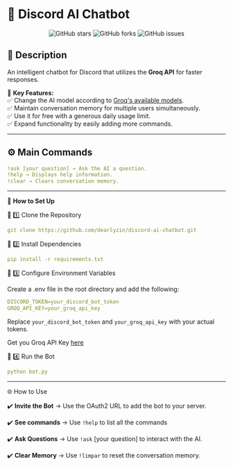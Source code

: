 # 🤖 **Discord AI Chatbot**  

<p align="center">
  <img src="https://img.shields.io/github/stars/dearlyzin/discord-ai-chatbot?style=for-the-badge" alt="GitHub stars">
  <img src="https://img.shields.io/github/forks/dearlyzin/discord-ai-chatbot?style=for-the-badge" alt="GitHub forks">
  <img src="https://img.shields.io/github/issues/dearlyzin/discord-ai-chatbot?style=for-the-badge" alt="GitHub issues">
</p>

## 📌 **Description**  
An intelligent chatbot for Discord that utilizes the **Groq API** for faster responses.  

🔹 **Key Features:**  
✅ Change the AI model according to [Groq's available models](https://console.groq.com/docs/available-models).  
✅ Maintain conversation memory for multiple users simultaneously.  
✅ Use it for free with a generous daily usage limit.  
✅ Expand functionality by easily adding more commands.  

---

## ⚙️ **Main Commands**  
````yaml
!ask [your question] → Ask the AI a question.
!help → Displays help information.
!clear → Clears conversation memory.
````

---

🚀 **How to Set Up**

🔹 1️⃣ Clone the Repository
````yaml
git clone https://github.com/dearlyzin/discord-ai-chatbot.git
````
🔹 2️⃣ Install Dependencies
````yaml
pip install -r requirements.txt
````
🔹 3️⃣ Configure Environment Variables

Create a .env file in the root directory and add the following:
````yaml
DISCORD_TOKEN=your_discord_bot_token
GROQ_API_KEY=your_groq_api_key
````
Replace `your_discord_bot_token` and `your_groq_api_key` with your actual tokens.

Get you Groq API Key [here](https://console.groq.com/keys)

🔹 4️⃣ Run the Bot
````yaml
python bot.py
````

---

🌐 How to Use

✔️ **Invite the Bot** → Use the OAuth2 URL to add the bot to your server.

✔️ **See commands** → Use `!help` to list all the commands

✔️ **Ask Questions** → Use `!ask` [your question] to interact with the AI.

✔️ **Clear Memory** → Use `!limpar` to reset the conversation memory.



  
